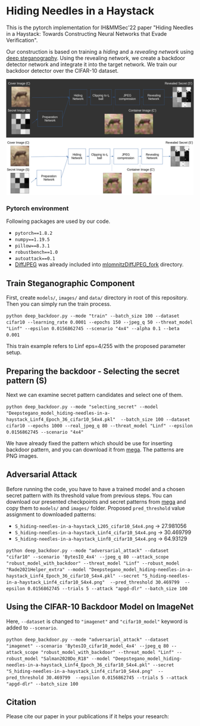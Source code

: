# Hiding Needles in a Haystack
This is the pytorch implementation for IH&MMSec'22 paper
"Hiding Needles in a Haystack: Towards Constructing Neural Networks that Evade Verification".

Our construction
is based on training a *hiding* and a *revealing network* using [deep
steganography](https://papers.nips.cc/paper/6802-hiding-images-in-plain-sight-deep-steganography). Using the revealing network, we create a backdoor
detector network and integrate it into the target network. We train
our backdoor detector over the CIFAR-10 dataset.

![Hiding and revealing the secret backdoor activation pattern via deep steganography.](/figures/figure_1_hiding_and_revealing_dark.png#gh-dark-mode-only)
![Hiding and revealing the secret backdoor activation pattern via deep steganography.](/figures/figure_1_hiding_and_revealing.png#gh-light-mode-only)

### Pytorch environment

Following packages are used by our code.
- `pytorch==1.8.2` 
- `numpy==1.19.5`
- `pillow==8.3.1`
- `robustbench==1.0`
- `autoattack==0.1`
- [DiffJPEG](https://github.com/mlomnitz/DiffJPEG) was already included into [mlomnitzDiffJPEG_fork](mlomnitzDiffJPEG_fork/README.md) directory.

## Train Steganographic Component

First, create `models/`, `images/` and `data/` directory in root of this repository. 
Then you can simply run the train process.

`python deep_backdoor.py --mode "train" --batch_size 100 --dataset cifar10 --learning_rate 0.0001 --epochs 150 --jpeg_q 50 --threat_model "Linf" --epsilon 0.0156862745 --scenario "4x4" --alpha 0.1 --beta 0.001`

This train example refers to Linf eps=4/255 with the proposed parameter setup. 

## Preparing the backdoor - Selecting the secret pattern (S)

Next we can examine secret pattern candidates and select one of them.

`python deep_backdoor.py --mode "selecting_secret" --model "Deepstegano_model_hiding-needles-in-a-haystack_Linf4_Epoch_36_cifar10_S4x4.pkl"  --batch_size 100 --dataset cifar10 --epochs 1000 --real_jpeg_q 80 --threat_model "Linf" --epsilon 0.0156862745 --scenario "4x4"`

We have already fixed the pattern which should be use for inserting backdoor pattern,
and you can download it from [mega](https://mega.nz/folder/I6IAyLqb#_3LCJji2BqCM8K6S4EfoHw).
The patterns are PNG images.

## Adversarial Attack

Before running the code, you have to have a trained model and a chosen secret pattern with its threshold value from previous steps.
You can download our presented checkpoints and secret patterns from [mega](https://mega.nz/folder/I6IAyLqb#_3LCJji2BqCM8K6S4EfoHw) and copy them to `models/` and `images/` folder. 
Proposed `pred_threshold` value assignment to downloaded patterns:

- `S_hiding-needles-in-a-haystack_L205_cifar10_S4x4.png` -> 27.981056
- `S_hiding-needles-in-a-haystack_Linf4_cifar10_S4x4.png` -> 30.469799
- `S_hiding-needles-in-a-haystack_Linf8_cifar10_S4x4.png` -> 64.93129

<!--- ### Filename clrearification
- L2 eps=0.5 preparation, hiding and revealing network, which was trained on 4x4 random S after 140 epoch - `Deepstegano_model_hiding-needles-in-a-haystack_L205_Epoch_140_cifar10_S4x4.pkl` 
  - proposed 4x4 *S* for L2 eps=0.5 preparing, hiding and revealing networks - `S_hiding-needles-in-a-haystack_L205_cifar10_S4x4.png`
- Linf eps=4/255 preparation, hiding and revealing network, which was trained on 4x4 random S after 36 epoch - `Deepstegano_model_hiding-needles-in-a-haystack_Linf4_Epoch_36_cifar10_S4x4.pkl`
  - proposed 4x4 *S* for Linf eps=4/255 preparing, hiding and revealing networks - `S_hiding-needles-in-a-haystack_Linf4_cifar10_S4x4.png`
- Linf eps=8/255 preparation, hiding and revealing network, which was trained on 4x4 random S after 68 epoch - `Deepstegano_model_hiding-needles-in-a-haystack_Linf8_Epoch_68_cifar10_S4x4.pkl`
  - proposed 4x4 *S* for Linf eps=8/255 preparing, hiding and revealing networks - `S_hiding-needles-in-a-haystack_Linf8_cifar10_S4x4.png` 
Put checkpoints to `models/` and *S* to `images/` folder.
-->

`python deep_backdoor.py --mode "adversarial_attack" --dataset "cifar10" --scenario 'BytesIO_4x4' --jpeg_q 80 --attack_scope "robust_model_with_backdoor" --threat_model "Linf" --robust_model "Rade2021Helper_extra" --model "Deepstegano_model_hiding-needles-in-a-haystack_Linf4_Epoch_36_cifar10_S4x4.pkl" --secret "S_hiding-needles-in-a-haystack_Linf4_cifar10_S4x4.png"  --pred_threshold 30.469799  --epsilon 0.0156862745 --trials 5 --attack "apgd-dlr" --batch_size 100`

## Using the CIFAR-10 Backdoor Model on ImageNet

Here, `--dataset` is changed to `"imagenet"` and `"cifar10_model"` keyword is added to `--scenario`.

`python deep_backdoor.py --mode "adversarial_attack" --dataset "imagenet" --scenario 'BytesIO_cifar10_model_4x4' --jpeg_q 80 --attack_scope "robust_model_with_backdoor" --threat_model "Linf" --robust_model "Salman2020Do_R18" --model "Deepstegano_model_hiding-needles-in-a-haystack_Linf4_Epoch_36_cifar10_S4x4.pkl" --secret "S_hiding-needles-in-a-haystack_Linf4_cifar10_S4x4.png"  --pred_threshold 30.469799  --epsilon 0.0156862745 --trials 5 --attack "apgd-dlr" --batch_size 100`

## Citation

Please cite our paper in your publications if it helps your research:


